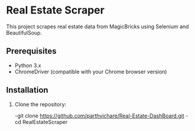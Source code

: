 # Real Estate Scraper

This project scrapes real estate data from MagicBricks using Selenium and BeautifulSoup.

## Prerequisites

- Python 3.x
- ChromeDriver (compatible with your Chrome browser version)
  
## Installation

1. Clone the repository:

   -git clone https://github.com/parthvichare/Real-Estate-DashBoard.git
   -cd RealEstateScraper


